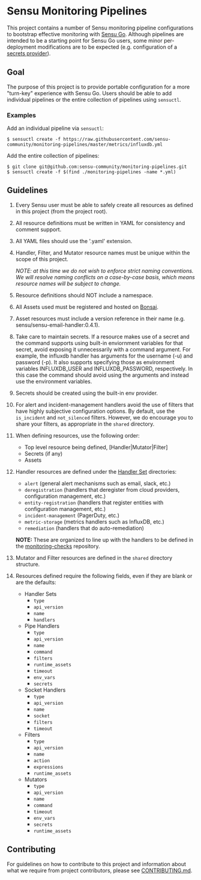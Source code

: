 # Sensu Monitoring Pipelines

This project contains a number of Sensu monitoring pipeline configurations to
bootstrap effective monitoring with [Sensu Go][0]. Although pipelines are
intended to be a starting point for Sensu Go users, some minor per-deployment
modifications are to be expected (e.g. configuration of a [secrets
provider][1]).

[0]: https://sensu.io
[1]: https://docs.sensu.io/sensu-go/latest/guides/secrets-management/

## Goal

The purpose of this project is to provide portable configuration for a more
"turn-key" experience with Sensu Go. Users should be able to add individual
pipelines or the entire collection of pipelines using `sensuctl`.

### Examples

Add an individual pipeline via `sensuctl`:

```
$ sensuctl create -f https://raw.githubusercontent.com/sensu-community/monitoring-pipelines/master/metrics/influxdb.yml
```

Add the entire collection of pipelines:

```
$ git clone git@github.com:sensu-community/monitoring-pipelines.git
$ sensuctl create -f $(find ./monitoring-pipelines -name *.yml)
```

## Guidelines

1. Every Sensu user must be able to safely create all resources as
   defined in this project (from the project root).

2. All resource definitions must be written in YAML for consistency
   and comment support.

3. All YAML files should use the '.yaml' extension.

4. Handler, Filter, and Mutator resource names must be unique within the scope
   of this project.

   _NOTE: at this time we do not wish to enforce strict naming conventions. We
   will resolve naming conflicts on a case-by-case basis, which means resource
   names will be subject to change._

5. Resource definitions should NOT include a namespace.

6. All Assets used must be registered and hosted on
   [Bonsai](https://bonsai.sensu.io).

7. Asset resources must include a version reference in their name
   (e.g. sensu/sensu-email-handler:0.4.1).

8. Take care to maintain secrets. If a resource makes use of a secret and the
   command supports using built-in enviornment variables for that secret,
   avoid exposing it unnecessarily with a command argument.  For example,
   the influxdb handler has arguments for the username (-u) and password (-p).
   It also supports specifying those as environment variables INFLUXDB_USER
   and INFLUXDB_PASSWORD, respectively. In this case the command should avoid
   using the arguments and instead use the environment variables.

9. Secrets should be created using the built-in env provider.

10. For alert and incident-management handlers avoid the use of filters that
    have highly subjective configuration options. By default, use the
    `is_incident` and `not_silenced` filters.  However, we do encourage you
    to share your filters, as appropriate in the `shared` directory.

11. When defining resources, use the following order:
    * Top level resource being defined, [Handler|Mutator|Filter]
    * Secrets (if any)
    * Assets

12. Handler resources are defined under the [Handler Set][1] directories:
    * `alert` (general alert mechanisms such as email, slack, etc.)
    * `deregistration` (handlers that deregister from cloud providers,
      configuration management, etc.)
    * `entity-registration` (handlers that register entities with
      configuration management, etc.)
    * `incident-management` (PagerDuty, etc.)
    * `metric-storage` (metrics handlers such as InfluxDB, etc.)
    * `remediation` (handlers that do auto-remediation)

    **NOTE:** These are organized to line up with the handlers to be defined
    in the [monitoring-checks][2] repository.

13. Mutator and Filter resources are defined in the `shared` directory structure.

14. Resources defined require the following fields, even if they are blank or
    are the defaults:
    * Handler Sets
      * `type`
      * `api_version`
      * `name`
      * `handlers`
    * Pipe Handlers
      * `type`
      * `api_version`
      * `name`
      * `command`
      * `filters`
      * `runtime_assets`
      * `timeout`
      * `env_vars`
      * `secrets`
    * Socket Handlers
      * `type`
      * `api_version`
      * `name`
      * `socket`
      * `filters`
      * `timeout`
    * Filters
      * `type`
      * `api_version`
      * `name`
      * `action`
      * `expressions`
      * `runtime_assets`
    * Mutators
      * `type`
      * `api_version`
      * `name`
      * `command`
      * `timeout`
      * `env_vars`
      * `secrets`
      * `runtime_assets`

## Contributing

For guidelines on how to contribute to this project and information
about what we require from project contributors, please see
[CONTRIBUTING.md](CONTRIBUTING.md).

[1]: https://docs.sensu.io/sensu-go/latest/reference/handlers/#handler-sets
[2]: https://github.com/sensu-community/monitoring-checks#handler-list
